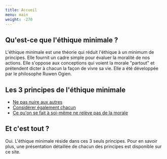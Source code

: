 ```yaml
---
title: Accueil
menu: main
weight: -270
---
```


## Qu'est-ce que l'éthique minimale ?

<!-- L'éthique minimale est une théorie qui réduit l'éthique à un minimum de principes, tout en s'opposant au moralisme et au paternalisme. Elle défend la liberté pour chacun de de vivre sa vie comme il le veut, sans rendre de compte à une "police morale" qui s'immiscerait partout. Elle a été développée par le philosophe Ruwen Ogien.-->

L'éthique minimale est une théorie qui réduit l'éthique à un minimum de principes. Elle fournit un cadre simple pour évaluer la moralité de nos actions. Elle s'oppose aux conceptions qui voient la morale "partout" et prétendent dicter à chacun la façon de vivre sa vie. Elle a été développée par le philosophe Ruwen Ogien.

## Les 3 principes de l'éthique minimale

* [Ne pas nuire aux autres](/page/principe-non-nuisance)
* [Considérer également chacun](/page/egale-consideration-de-chacun)
* [Ce qu'on se fait à soi-même ne relève pas de la morale](/page/indifference-morale-rapport-a-soi)


## Et c'est tout ?

Oui. L'éthique minimale réside dans ces 3 seuls principes. Pour en savoir plus, une présentation détaillée <!-- de l'éthique minimale et --> de chacun des principes est disponible sur ce site.
